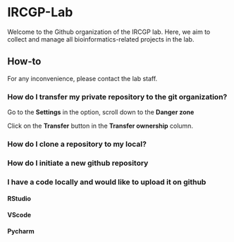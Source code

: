 # IRCGP-Lab

Welcome to the Github organization of the IRCGP lab. Here, we aim to collect and manage all bioinformatics-related projects in the lab.

## How-to

For any inconvenience, please contact the lab staff.

### How do I transfer my private repository to the git organization?

Go to the **Settings** in the option, scroll down to the **Danger zone**

Click on the **Transfer** button in the **Transfer ownership** column.

### How do I clone a repository to my local?

### How do I initiate a new github repository

### I have a code locally and would like to upload it on github

#### RStudio

#### VScode

#### Pycharm




<!--

**Here are some ideas to get you started:**

🙋‍♀️ A short introduction - what is your organization all about?
🌈 Contribution guidelines - how can the community get involved?
👩‍💻 Useful resources - where can the community find your docs? Is there anything else the community should know?
🍿 Fun facts - what does your team eat for breakfast?
🧙 Remember, you can do mighty things with the power of [Markdown](https://docs.github.com/github/writing-on-github/getting-started-with-writing-and-formatting-on-github/basic-writing-and-formatting-syntax)
-->
